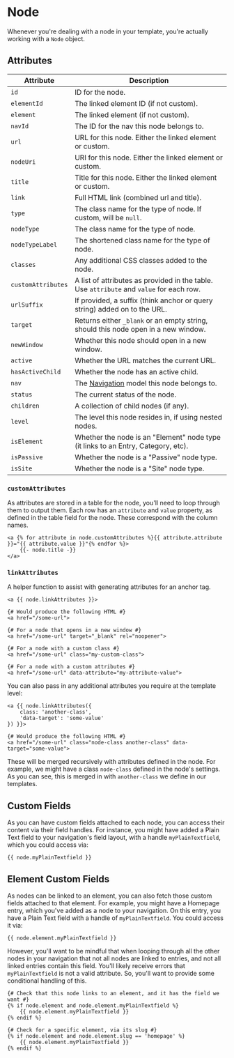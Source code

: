 # Node
Whenever you're dealing with a node in your template, you're actually working with a `Node` object.

## Attributes

Attribute | Description
--- | ---
`id` | ID for the node.
`elementId` | The linked element ID (if not custom).
`element` | The linked element (if not custom).
`navId` | The ID for the nav this node belongs to.
`url` | URL for this node. Either the linked element or custom.
`nodeUri` | URI for this node. Either the linked element or custom.
`title` | Title for this node. Either the linked element or custom.
`link` | Full HTML link (combined url and title).
`type` | The class name for the type of node. If custom, will be `null`.
`nodeType` | The class name for the type of node.
`nodeTypeLabel` | The shortened class name for the type of node.
`classes` | Any additional CSS classes added to the node.
`customAttributes` | A list of attributes as provided in the table. Use `attribute` and `value` for each row.
`urlSuffix` | If provided, a suffix (think anchor or query string) added on to the URL.
`target` | Returns either `_blank` or an empty string, should this node open in a new window.
`newWindow` | Whether this node should open in a new window.
`active` | Whether the URL matches the current URL.
`hasActiveChild` | Whether the node has an active child.
`nav` | The [Navigation](docs:developers/nav) model this node belongs to.
`status` | The current status of the node.
`children ` | A collection of child nodes (if any).
`level ` | The level this node resides in, if using nested nodes.
`isElement ` | Whether the node is an "Element" node type (it links to an Entry, Category, etc).
`isPassive ` | Whether the node is a "Passive" node type.
`isSite ` | Whether the node is a "Site" node type.

### `customAttributes`
As attributes are stored in a table for the node, you'll need to loop through them to output them. Each row has an `attribute` and `value` property, as defined in the table field for the node. These correspond with the column names.

```twig
<a {% for attribute in node.customAttributes %}{{ attribute.attribute }}="{{ attribute.value }}"{% endfor %}>
    {{- node.title -}}
</a>
```

### `linkAttributes`
A helper function to assist with generating attributes for an anchor tag.

```twig
<a {{ node.linkAttributes }}>

{# Would produce the following HTML #}
<a href="/some-url">

{# For a node that opens in a new window #}
<a href="/some-url" target="_blank" rel="noopener">

{# For a node with a custom class #}
<a href="/some-url" class="my-custom-class">

{# For a node with a custom attributes #}
<a href="/some-url" data-attribute="my-attribute-value">
```

You can also pass in any additional attributes you require at the template level:

```twig
<a {{ node.linkAttributes({
    class: 'another-class',
    'data-target': 'some-value'
}) }}>

{# Would produce the following HTML #}
<a href="/some-url" class="node-class another-class" data-target="some-value">
```

These will be merged recursively with attributes defined in the node. For example, we might have a class `node-class` defined in the node's settings. As you can see, this is merged in with `another-class` we define in our templates.

## Custom Fields
As you can have custom fields attached to each node, you can access their content via their field handles. For instance, you might have added a Plain Text field to your navigation's field layout, with a handle `myPlainTextfield`, which you could access via:

```twig
{{ node.myPlainTextfield }}
```

## Element Custom Fields
As nodes can be linked to an element, you can also fetch those custom fields attached to that element. For example, you might have a Homepage entry, which you've added as a node to your navigation. On this entry, you have a Plain Text field with a handle of `myPlainTextfield`. You could access it via:

```twig
{{ node.element.myPlainTextfield }}
```

However, you'll want to be mindful that when looping through all the other nodes in your navigation that not all nodes are linked to entries, and not all linked entries contain this field. You'll likely receive errors that `myPlainTextfield` is not a valid attribute. So, you'll want to provide some conditional handling of this.

```twig
{# Check that this node links to an element, and it has the field we want #}
{% if node.element and node.element.myPlainTextfield %}
    {{ node.element.myPlainTextfield }}
{% endif %}

{# Check for a specific element, via its slug #}
{% if node.element and node.element.slug == 'homepage' %}
    {{ node.element.myPlainTextfield }}
{% endif %}
```